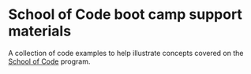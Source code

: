 # School of Code boot camp support materials

A collection of code examples to help illustrate concepts covered on the [School of Code](https://www.schoolofcode.co.uk/) program.
